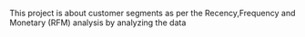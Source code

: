 This project is about customer segments as per the Recency,Frequency and Monetary (RFM) analysis by analyzing the data